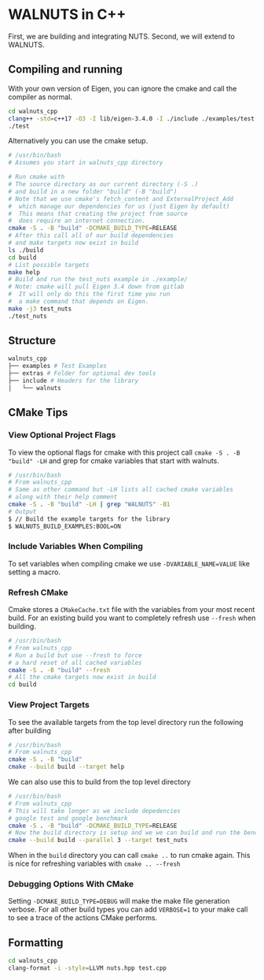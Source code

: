 # WALNUTS in C++

First, we are building and integrating NUTS.  Second, we will extend to WALNUTS.

## Compiling and running

With your own version of Eigen, you can ignore the cmake and call the compiler as normal.

```bash
cd walnuts_cpp
clang++ -std=c++17 -O3 -I lib/eigen-3.4.0 -I ./include ./examples/test.cpp -o test
./test
```

Alternatively you can use the cmake setup.

```bash
# /usr/bin/bash
# Assumes you start in walnuts_cpp directory

# Run cmake with
# The source directory as our current directory (-S .)
# and build in a new folder "build" (-B "build")
# Note that we use cmake's fetch_content and ExternalProject_Add
#  which manage our dependencies for us (just Eigen by default)
#  This means that creating the project from source
#  does require an internet connection.
cmake -S . -B "build" -DCMAKE_BUILD_TYPE=RELEASE
# After this call all of our build dependencies
# and make targets now exist in build
ls ./build
cd build
# List possible targets
make help
# Build and run the test_nuts example in ./example/
# Note: cmake will pull Eigen 3.4 down from gitlab
#  It will only do this the first time you run
#  a make command that depends on Eigen.
make -j3 test_nuts
./test_nuts
```

## Structure

```bash
walnuts_cpp
├── examples # Test Examples
├── extras # Folder for optional dev tools
├── include # Headers for the library
│   └── walnuts
```

## CMake Tips

### View Optional Project Flags

To view the optional flags for cmake with this project call `cmake -S . -B "build" -LH` and grep for cmake variables that start with walnuts.

```bash
# /usr/bin/bash
# From walnuts_cpp
# Same as other command but -LH lists all cached cmake variables
# along with their help comment
cmake -S . -B "build" -LH | grep "WALNUTS" -B1
# Output
$ // Build the example targets for the library
$ WALNUTS_BUILD_EXAMPLES:BOOL=ON
```

### Include Variables When Compiling

To set variables when compiling cmake we use `-DVARIABLE_NAME=VALUE` like setting a macro.

### Refresh CMake

Cmake stores a `CMakeCache.txt` file with the variables from your most recent build.
For an existing build you want to completely refresh use `--fresh` when building.

```bash
# /usr/bin/bash
# From walnuts_cpp
# Run a build but use --fresh to force
# a hard reset of all cached variables
cmake -S . -B "build" --fresh
# All the cmake targets now exist in build
cd build
```

### View Project Targets

To see the available targets from the top level directory run the following after building

```bash
# /usr/bin/bash
# From walnuts_cpp
cmake -S . -B "build"
cmake --build build --target help
```

We can also use this to build from the top level directory

```bash
# /usr/bin/bash
# From walnuts_cpp
# This will take longer as we include depedencies
# google test and google benchmark
cmake -S . -B "build" -DCMAKE_BUILD_TYPE=RELEASE
# Now the build directory is setup and we we can build and run the benchmarks
cmake --build build --parallel 3 --target test_nuts
```

When in the `build` directory you can call `cmake ..` to run cmake again.
This is nice for refreshing variables with `cmake .. --fresh`

### Debugging Options With CMake

Setting `-DCMAKE_BUILD_TYPE=DEBUG` will make the make file generation verbose.
For all other build types you can add `VERBOSE=1` to your make call to see a trace of the actions CMake performs.

## Formatting

```bash
cd walnuts_cpp
clang-format -i -style=LLVM nuts.hpp test.cpp
```

